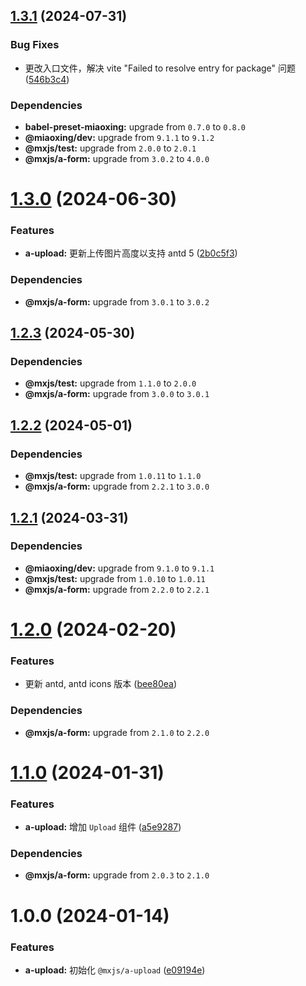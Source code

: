 ## [1.3.1](https://github.com/miaoxing/mxjs-a-upload/compare/v1.3.0...v1.3.1) (2024-07-31)


### Bug Fixes

* 更改入口文件，解决 vite "Failed to resolve entry for package" 问题 ([546b3c4](https://github.com/miaoxing/mxjs-a-upload/commit/546b3c42a4cf1d7af5e822e15f733818426784bf))





### Dependencies

* **babel-preset-miaoxing:** upgrade from `0.7.0` to `0.8.0`
* **@miaoxing/dev:** upgrade from `9.1.1` to `9.1.2`
* **@mxjs/test:** upgrade from `2.0.0` to `2.0.1`
* **@mxjs/a-form:** upgrade from `3.0.2` to `4.0.0`

# [1.3.0](https://github.com/miaoxing/mxjs-a-upload/compare/v1.2.3...v1.3.0) (2024-06-30)


### Features

* **a-upload:** 更新上传图片高度以支持 antd 5 ([2b0c5f3](https://github.com/miaoxing/mxjs-a-upload/commit/2b0c5f378cee0676addf4f9d1b4400fc47d79adf))





### Dependencies

* **@mxjs/a-form:** upgrade from `3.0.1` to `3.0.2`

## [1.2.3](https://github.com/miaoxing/mxjs-a-upload/compare/v1.2.2...v1.2.3) (2024-05-30)





### Dependencies

* **@mxjs/test:** upgrade from `1.1.0` to `2.0.0`
* **@mxjs/a-form:** upgrade from `3.0.0` to `3.0.1`

## [1.2.2](https://github.com/miaoxing/mxjs-a-upload/compare/v1.2.1...v1.2.2) (2024-05-01)





### Dependencies

* **@mxjs/test:** upgrade from `1.0.11` to `1.1.0`
* **@mxjs/a-form:** upgrade from `2.2.1` to `3.0.0`

## [1.2.1](https://github.com/miaoxing/mxjs-a-upload/compare/v1.2.0...v1.2.1) (2024-03-31)





### Dependencies

* **@miaoxing/dev:** upgrade from `9.1.0` to `9.1.1`
* **@mxjs/test:** upgrade from `1.0.10` to `1.0.11`
* **@mxjs/a-form:** upgrade from `2.2.0` to `2.2.1`

# [1.2.0](https://github.com/miaoxing/mxjs-a-upload/compare/v1.1.0...v1.2.0) (2024-02-20)


### Features

* 更新 antd, antd icons 版本 ([bee80ea](https://github.com/miaoxing/mxjs-a-upload/commit/bee80ea9078ee0a2a91595f0deea982bd3a0e7b6))





### Dependencies

* **@mxjs/a-form:** upgrade from `2.1.0` to `2.2.0`

# [1.1.0](https://github.com/miaoxing/mxjs-a-upload/compare/v1.0.0...v1.1.0) (2024-01-31)


### Features

* **a-upload:** 增加 `Upload` 组件 ([a5e9287](https://github.com/miaoxing/mxjs-a-upload/commit/a5e9287392a5c93c119cebcbcc668baefa2d6dd7))





### Dependencies

* **@mxjs/a-form:** upgrade from `2.0.3` to `2.1.0`

# 1.0.0 (2024-01-14)


### Features

* **a-upload:** 初始化 `@mxjs/a-upload` ([e09194e](https://github.com/miaoxing/mxjs-a-upload/commit/e09194e0d68e0a48adb2cfcec5f2792adb52e9d1))
